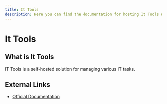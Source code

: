 ```yaml
---
title: It Tools
description: Here you can find the documentation for hosting It Tools with Coolify.
---
```


# It Tools

## What is It Tools

IT Tools is a self-hosted solution for managing various IT tasks.

## External Links

- [Official Documentation](https://github.com/corentinth/it-tools?utm_source=coolify.io)
